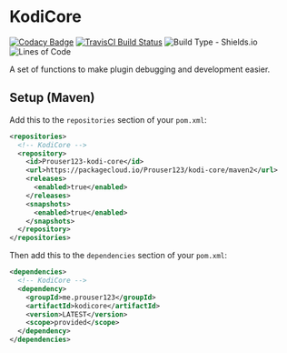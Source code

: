 # KodiCore

[![Codacy Badge](https://api.codacy.com/project/badge/Grade/fc6ad96bff994eceb807dc979b2d9bae)](https://www.codacy.com/app/CodeNet/KodiCore?utm_source=github.com&amp;utm_medium=referral&amp;utm_content=Prouser123/KodiCore&amp;utm_campaign=Badge_Grade)
[![TravisCI Build Status](https://travis-ci.com/Prouser123/KodiCore.svg?branch=master)](https://travis-ci.com/Prouser123/KodiCore)
![Build Type - Shields.io](https://img.shields.io/badge/type-maven-red.svg)
![Lines of Code](https://tokei.rs/b1/github/Prouser123/KodiCore)

A set of functions to make plugin debugging and development easier.

## Setup (Maven)
Add this to the `repositories` section of your `pom.xml`:
```xml
<repositories>
  <!-- KodiCore -->
  <repository>
    <id>Prouser123-kodi-core</id>
    <url>https://packagecloud.io/Prouser123/kodi-core/maven2</url>
    <releases>
      <enabled>true</enabled>
    </releases>
    <snapshots>
      <enabled>true</enabled>
    </snapshots>
  </repository>
</repositories>
```

Then add this to the `dependencies` section of your `pom.xml`:
```xml
<dependencies>
  <!-- KodiCore -->
  <dependency>
    <groupId>me.prouser123</groupId>
    <artifactId>kodicore</artifactId>
    <version>LATEST</version>
    <scope>provided</scope>
  </dependency>
</dependencies>
```
